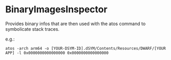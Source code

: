 # BinaryImagesInspector
Provides binary infos that are then used with the atos command to symbolicate stack traces.

e.g.:
```
atos -arch arm64 -o [YOUR-DSYM-ID].dSYM/Contents/Resources/DWARF/[YOUR APP] -l 0x0000000000000000 0x0000000000000000
```
